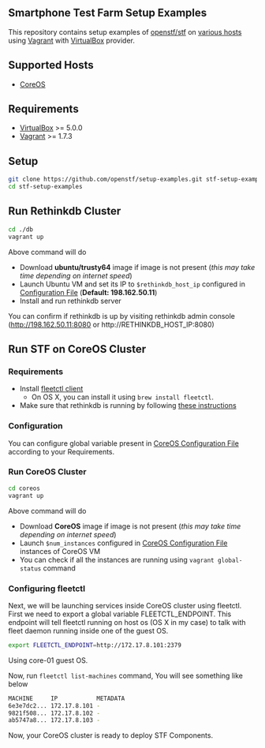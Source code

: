 ## Smartphone Test Farm Setup Examples

This repository contains setup examples of [openstf/stf](https://github.com/openstf/stf) on [various hosts](#supported-hosts) using [Vagrant](https://www.vagrantup.com/) with [VirtualBox](https://www.virtualbox.org/) provider.

## Supported Hosts
- [CoreOS](#run-stf-on-coreos-cluster)

## Requirements
- [VirtualBox](https://www.virtualbox.org/) >= 5.0.0
- [Vagrant](https://www.vagrantup.com/) >= 1.7.3

## Setup

```sh
git clone https://github.com/openstf/setup-examples.git stf-setup-examples
cd stf-setup-examples
```

## Run Rethinkdb Cluster

```sh
cd ./db
vagrant up
```
Above command will do
- Download **ubuntu/trusty64** image if image is not present (*this may take time depending on internet speed*)
- Launch Ubuntu VM and set its IP to `$rethinkdb_host_ip` configured in [Configuration File](config.rb) (**Default: 198.162.50.11**)
- Install and run rethinkdb server

You can confirm if rethinkdb is up by visiting rethinkdb admin console (http://198.162.50.11:8080 or http://RETHINKDB_HOST_IP:8080)

## Run STF on CoreOS Cluster

### Requirements
- Install [fleetctl client](https://coreos.com/fleet/docs/latest/launching-containers-fleet.html)
  - On OS X, you can install it using `brew install fleetctl`.
- Make sure that rethinkdb is running by following [these instructions](#run-rethinkdb-cluster)

### Configuration
You can configure global variable present in [CoreOS Configuration File](coreos/coreos_config.rb) according to your Requirements.

### Run CoreOS Cluster

```sh
cd coreos
vagrant up
```
Above command will do
- Download **CoreOS** image if image is not present (*this may take time depending on internet speed*)
- Launch `$num_instances` configured in [CoreOS Configuration File](coreos/coreos_config.rb) instances of CoreOS VM
- You can check if all the instances are running using `vagrant global-status` command

### Configuring fleetctl
Next, we will be launching services inside CoreOS cluster using fleetctl. First we need to export a global variable
FLEETCTL_ENDPOINT. This endpoint will tell fleetctl running on host os (OS X in my case) to talk with fleet daemon running inside one of the guest OS.

```sh
export FLEETCTL_ENDPOINT=http://172.17.8.101:2379
```
Using core-01 guest OS.

Now, run `fleetctl list-machines` command, You will see something like below

```sh
MACHINE     IP           METADATA
6e3e7dc2... 172.17.8.101 -
9821f508... 172.17.8.102 -
ab5747a8... 172.17.8.103 -
```

Now, your CoreOS cluster is ready to deploy STF Components.
